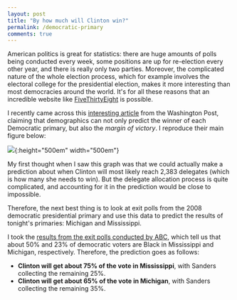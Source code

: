 ```yaml
---
layout: post
title: "By how much will Clinton win?"
permalink: /democratic-primary
comments: true
---
```


American politics is great for statistics: there are huge amounts of polls being conducted every week, some positions are up for re-election every other year, and there is really only two parties. Moreover, the complicated nature of the whole election process, which for example involves the electoral college for the presidential election, makes it more interesting than most democracies around the world. It's for all these reasons that an incredible website like [FiveThirtyEight](http://fivethirtyeight.com/) is possible.

<!--more-->

I recently came across this [interesting article](https://www.washingtonpost.com/news/the-fix/wp/2016/03/05/the-hillary-clinton-bernie-sanders-race-is-becoming-very-predictable/) from the Washington Post, claiming that demographics can not only predict the winner of each Democratic primary, but also the *margin of victory*. I reproduce their main figure below:

![](https://img.washingtonpost.com/blogs/the-fix/files/2016/03/Sctarrer.jpg){:height="500em" width="500em"}
<!--<img src="https://img.washingtonpost.com/blogs/the-fix/files/2016/03/Sctarrer.jpg" width=500em height=500em align=middle />-->

My first thought when I saw this graph was that we could actually make a prediction about when Clinton will most likely reach 2,383 delegates (which is how many she needs to win). But the delegate allocation process is quite complicated, and accounting for it in the prediction would be close to impossible.

Therefore, the next best thing is to look at exit polls from the 2008 democratic presidential primary and use this data to predict the results of tonight's primaries: Michigan and Mississippi.

I took the [results from the exit polls conducted by ABC](http://abcnews.go.com/images/PollingUnit/08DemPrimaryKeyGroups.pdf), which tell us that about 50% and 23% of democratic voters are Black in Mississippi and Michigan, respectively. Therefore, the prediction goes as follows:

 - **Clinton will get about 75% of the vote in Mississippi**, with Sanders collecting the remaining 25%.
 - **Clinton will get about 65% of the vote in Michigan**, with Sanders collecting the remaining 35%.
